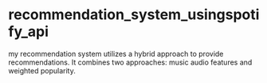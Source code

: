 # recommendation_system_usingspotify_api
my recommendation system utilizes a hybrid approach to provide recommendations. It combines two approaches: music audio features and weighted popularity.
